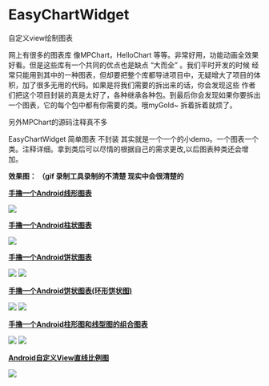 # EasyChartWidget
自定义view绘制图表

网上有很多的图表库 像MPChart，HelloChart 等等。非常好用，功能动画全效果好看。但是这些库有一个共同的优点也是缺点 “大而全” 。我们平时开发的时候
经常只能用到其中的一种图表，但却要把整个库都导进项目中，无疑增大了项目的体积，加了很多无用的代码。如果是将我们需要的拆出来的话，你会发现这些
作者们把这个项目封装的真是太好了，各种继承各种包。到最后你会发现如果你要拆出一个图表，它的每个包中都有你需要的类。哦myGold~ 拆着拆着就烦了。

另外MPChart的源码注释真不多

EasyChartWidget 简单图表 不封装 其实就是一个一个的小demo。一个图表一个类。注释详细。拿到类后可以尽情的根据自己的需求更改,以后图表种类还会增加。

**效果图：  （gif 录制工具录制的不清楚 现实中会很清楚的**

 [**手撸一个Android线形图表**](http://blog.csdn.net/mingyunxiaohai/article/details/52461774)
 
 ![](https://github.com/chsmy/EasyChartWidget/blob/master/images/m2.gif)
 
 [**手撸一个Android柱状图表**](http://blog.csdn.net/mingyunxiaohai/article/details/52471358)
 
 ![](https://github.com/chsmy/EasyChartWidget/blob/master/images/m1.gif)
 
 [**手撸一个Android饼状图表**](http://blog.csdn.net/mingyunxiaohai/article/details/52597823)
 
 ![](https://github.com/chsmy/EasyChartWidget/blob/master/images/e3.gif)
 ![](https://github.com/chsmy/EasyChartWidget/blob/master/images/e33.jpg)

 [**手撸一个Android饼状图表(环形饼状图)**](http://blog.csdn.net/mingyunxiaohai/article/details/58072555)

 ![](https://github.com/chsmy/EasyChartWidget/blob/master/images/e44.jpg)
 ![](https://github.com/chsmy/EasyChartWidget/blob/master/images/e55.jpg)
 
 [**手撸一个Android柱形图和线型图的组合图表**](http://blog.csdn.net/mingyunxiaohai/article/details/78551279)
 
  ![](https://github.com/chsmy/EasyChartWidget/blob/master/images/e6.gif)
  ![](https://github.com/chsmy/EasyChartWidget/blob/master/images/e66.jpg)
 
 [ **Android自定义View直线比例图**](http://blog.csdn.net/mingyunxiaohai/article/details/52780953)
 
 ![](https://github.com/chsmy/EasyChartWidget/blob/master/images/189.png)
 